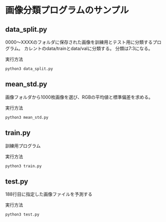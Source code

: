 # 画像分類プログラムのサンプル

## data_split.py
0000～XXXXのフォルダに保存された画像を訓練用とテスト用に分類するプログラム。
カレントのdata/trainとdata/valに分類する。
分類は7:3になる。

実行方法

```
python3 data_split.py
```


## mean_std.py
画像フォルダから1000枚画像を選び、RGBの平均値と標準偏差を求める。

実行方法

```
python3 mean_std.py
```

## train.py
訓練用プログラム

実行方法

```
python3 train.py
```

## test.py
188行目に指定した画像ファイルを予測する


実行方法

```
python3 test.py
```
